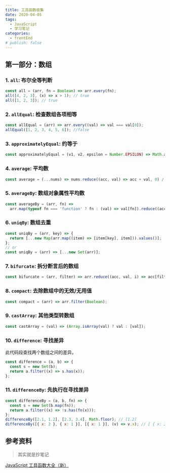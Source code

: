 ```yaml
---
title: 工具函数收集
date: 2020-04-05
tags:
  - JavaScript
  - 学习笔记
categories:
  - frontEnd
# publish: false
---
```


## 第一部分：数组

### 1. `all`: 布尔全等判断

```js
const all = (arr, fn = Boolean) => arr.every(fn);
all([4, 2, 3], (x) => x > 1); // true
all([1, 2, 3]); // true
```

### 2. `allEqual`: 检查数组各项相等

```js
const allEqual = (arr) => arr.every((val) => val === val[0]);
allEqual([1, 2, 3, 4, 5, 6]); //false
```

### 3. `approximatelyEqual`: 约等于

```js
const approximatelyEqual = (v1, v2, epsilon = Number.EPSILON) => Math.abs(v1 - v2) < epsilon;
```

### 4. `average`: 平均数

```js
const average = (...nums) => nums.reduce((acc, val) => acc + val, 0) / nums.length;
```

### 5. `averageBy`: 数组对象属性平均数

```js
const averageBy = (arr, fn) =>
  arr.map(typeof fn === 'function' ? fn : (val) => val[fn]).reduce((acc, val) => acc + val, 0);
```

### 6. `uniqBy`: 数组去重

```js
const uniqBy = (arr, key) => {
  return [...new Map(arr.map((item) => [item[key], item])).values()];
};
// or
const uniqBy = (arr) => [...new Set(arr)];
```

### 7. `bifurcate`: 拆分断言后的数组

```js
const bifurcate = (arr, filter) => arr.reduce((acc, val, i) => acc[filter[i] ? 0 : 1].push(val, acc)[([], [])]);
```

### 8. `compact`: 去除数组中的无效/无用值

```js
const compact = (arr) => arr.filter(Boolean);
```

### 9. `castArray`: 其他类型转数组

```js
const castArray = (val) => (Array.isArray(val) ? val : [val]);
```

### 10. `difference`: 寻找差异

此代码段查找两个数组之间的差异。

```js
const difference = (a, b) => {
  const s = new Set(b);
  return a.filter((x) => s.has(x));
};
```

### 11. `differenceBy`: 先执行在寻找差异

```js
const differenceBy = (a, b, fn) => {
  const s = new Set(b.map(fn));
  return a.filter((x) => !s.has(fn(x)));
};
differenceBy([2.1, 1.2], [2.3, 3.4], Math.floor); // [1.2]
differenceBy([{ x: 2 }, { x: 1 }], [{ x: 1 }], (v) => v.x); // [ { x: 2 } ]
```

## 参考资料

> 其实就是抄笔记

[JavaScript 工具函数大全（新）](https://github.com/roger-hiro/BlogFN/blob/master/JavaScript%20%E5%B7%A5%E5%85%B7%E5%87%BD%E6%95%B0%E5%A4%A7%E5%85%A8%EF%BC%88%E6%96%B0%EF%BC%89.md)